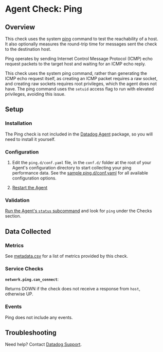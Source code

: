 # Agent Check: Ping

## Overview

This check uses the system [ping][1] command to test the reachability of a host.
It also optionally measures the round-trip time for messages sent the check to the
destination host.

Ping operates by sending Internet Control Message Protocol (ICMP) echo request packets
to the target host and waiting for an ICMP echo reply.

This check uses the system ping command, rather than generating the ICMP echo request
itself, as creating an ICMP packet requires a raw socket, and creating raw sockets
requires root privileges, which the agent does not have. The ping command uses the
`setuid` access flag to run with elevated privileges, avoiding this issue.

## Setup

### Installation

The Ping check is not included in the [Datadog Agent][2] package, so you will
need to install it yourself.

### Configuration

1. Edit the `ping.d/conf.yaml` file, in the `conf.d/` folder at the root of your
   Agent's configuration directory to start collecting your ping performance data.
   See the [sample ping.d/conf.yaml][2] for all available configuration options.

2. [Restart the Agent][3]

### Validation

[Run the Agent's `status` subcommand][4] and look for `ping` under the Checks section.

## Data Collected

### Metrics

See [metadata.csv][6] for a list of metrics provided by this check.

### Service Checks

**`network.ping.can_connect`**:

Returns DOWN if the check does not receive a response from `host`, otherwise UP.

### Events

Ping does not include any events.

## Troubleshooting

Need help? Contact [Datadog Support][5].

[1]: https://en.wikipedia.org/wiki/Ping_(networking_utility)
[2]: https://github.com/DataDog/integrations-core/blob/master/ping/datadog_checks/ping/data/conf.yaml.example
[3]: https://docs.datadoghq.com/agent/faq/agent-commands/#start-stop-restart-the-agent
[4]: https://docs.datadoghq.com/agent/faq/agent-commands/#agent-status-and-information
[5]: https://docs.datadoghq.com/help/
[6]: https://github.com/DataDog/integrations-extras/blob/master/ping/metadata.csv
